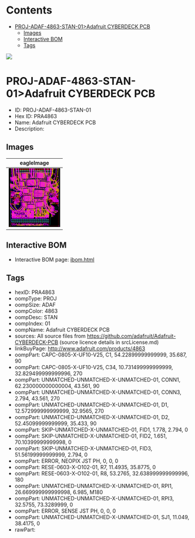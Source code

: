 



Contents
========

* [PROJ-ADAF-4863-STAN-01>Adafruit CYBERDECK PCB](#proj-adaf-4863-stan-01adafruit-cyberdeck-pcb)
	* [Images](#images)
	* [Interactive BOM](#interactive-bom)
	* [Tags](#tags)
  
![][im]
# PROJ-ADAF-4863-STAN-01>Adafruit CYBERDECK PCB

- ID: PROJ-ADAF-4863-STAN-01
- Hex ID: PRA4863
- Name: Adafruit CYBERDECK PCB
- Description: 

## Images
  
  

|eagleImage|
| :---: |
|[![eagleImage](eagleImage_140.png)](eagleImage_600.png)|

## Interactive BOM

- Interactive BOM page: [ibom.html](kicad/bom/ibom.html)

## Tags

- hexID: PRA4863
- oompType: PROJ
- oompSize: ADAF
- oompColor: 4863
- oompDesc: STAN
- oompIndex: 01
- oompName: Adafruit CYBERDECK PCB
- sources: All source files from https://github.com/adafruit/Adafruit-CYBERDECK-PCB (source licence details in srcLicense.md)
- linkBuyPage: http://www.adafruit.com/products/4863
- oompPart: CAPC-0805-X-UF10-V25, C1, 54.22899999999999, 35.687, 90
- oompPart: CAPC-0805-X-UF10-V25, C34, 10.731499999999999, 32.829499999999996, 270
- oompPart: UNMATCHED-UNMATCHED-X-UNMATCHED-01, CONN1, 62.230000000000004, 43.561, 90
- oompPart: UNMATCHED-UNMATCHED-X-UNMATCHED-01, CONN3, 2.794, 43.561, 270
- oompPart: UNMATCHED-UNMATCHED-X-UNMATCHED-01, D1, 12.572999999999999, 32.9565, 270
- oompPart: UNMATCHED-UNMATCHED-X-UNMATCHED-01, D2, 52.45099999999999, 35.433, 90
- oompPart: SKIP-UNMATCHED-X-UNMATCHED-01, FID1, 1.778, 2.794, 0
- oompPart: SKIP-UNMATCHED-X-UNMATCHED-01, FID2, 1.651, 70.10399999999998, 0
- oompPart: SKIP-UNMATCHED-X-UNMATCHED-01, FID3, 51.56199999999999, 2.794, 0
- oompPart: ERROR, NEOPIX JST PH, 0, 0, 0
- oompPart: RESE-0603-X-O102-01, R7, 11.4935, 35.8775, 0
- oompPart: RESE-0603-X-O102-01, R8, 53.2765, 32.638999999999996, 180
- oompPart: UNMATCHED-UNMATCHED-X-UNMATCHED-01, RPI1, 26.669999999999998, 6.985, M180
- oompPart: UNMATCHED-UNMATCHED-X-UNMATCHED-01, RPI3, 32.5755, 73.3289999, 0
- oompPart: ERROR, SENSE JST PH, 0, 0, 0
- oompPart: UNMATCHED-UNMATCHED-X-UNMATCHED-01, SJ1, 11.049, 38.4175, 0
- rawPart: 



[im]: eagleImage_450.png
